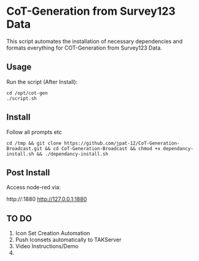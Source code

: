 # CoT-Generation from Survey123 Data ##

This script automates the installation of necessary dependencies and formats everything for COT-Generation from Survey123 Data.

## Usage ##

Run the script (After Install): 
```
cd /opt/cot-gen
./script.sh
```

## Install ##
Follow all prompts etc
```
cd /tmp && git clone https://github.com/jpat-12/CoT-Generation-Broadcast.git && cd CoT-Generation-Broadcast && chmod +x dependancy-install.sh && ./dependancy-install.sh
```
## Post Install ##

Access node-red via: 

http://<IP ADDRESS HERE>:1880
http://127.0.0.1:1880


## TO DO ##
1. Icon Set Creation Automation 
2. Push Iconsets automatically to TAKServer
3. Video Instructions/Demo
4. 
